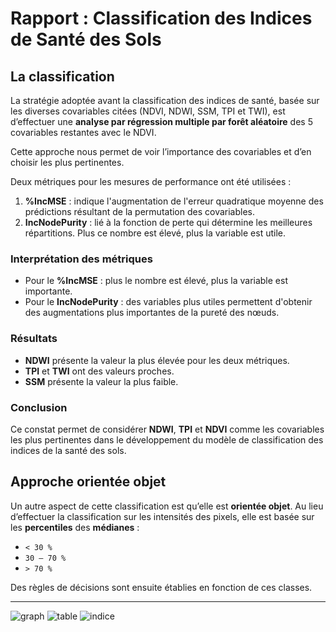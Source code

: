 # Rapport : Classification des Indices de Santé des Sols

## La classification


La stratégie adoptée avant la classification des indices de santé, basée sur les diverses covariables citées (NDVI, NDWI, SSM, TPI et TWI), est d’effectuer une **analyse par régression multiple par forêt aléatoire** des 5 covariables restantes avec le NDVI.

Cette approche nous permet de voir l’importance des covariables et d’en choisir les plus pertinentes.

Deux métriques pour les mesures de performance ont été utilisées :

1. **%IncMSE** : indique l'augmentation de l'erreur quadratique moyenne des prédictions résultant de la permutation des covariables.
2. **IncNodePurity** : lié à la fonction de perte qui détermine les meilleures répartitions. Plus ce nombre est élevé, plus la variable est utile.

### Interprétation des métriques

- Pour le **%IncMSE** : plus le nombre est élevé, plus la variable est importante.
- Pour le **IncNodePurity** : des variables plus utiles permettent d'obtenir des augmentations plus importantes de la pureté des nœuds.

### Résultats

- **NDWI** présente la valeur la plus élevée pour les deux métriques.
- **TPI** et **TWI** ont des valeurs proches.
- **SSM** présente la valeur la plus faible.

### Conclusion

Ce constat permet de considérer **NDWI**, **TPI** et **NDVI** comme les covariables les plus pertinentes dans le développement du modèle de classification des indices de la santé des sols.

## Approche orientée objet

Un autre aspect de cette classification est qu’elle est **orientée objet**. Au lieu d’effectuer la classification sur les intensités des pixels, elle est basée sur les **percentiles** des **médianes** :

- `< 30 %`
- `30 – 70 %`
- `> 70 %`

Des règles de décisions sont ensuite établies en fonction de ces classes.

---
![graph](img/graph.png)
![table](img/table.png)
![indice](img/indice.jpg)

